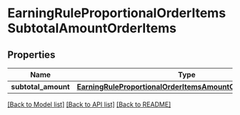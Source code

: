 # EarningRuleProportionalOrderItemsSubtotalAmountOrderItems


## Properties
Name | Type | Description | Notes
------------ | ------------- | ------------- | -------------
**subtotal_amount** | [**EarningRuleProportionalOrderItemsAmountOrderItemsAmount**](EarningRuleProportionalOrderItemsAmountOrderItemsAmount.md) |  | 

[[Back to Model list]](../README.md#documentation-for-models) [[Back to API list]](../README.md#documentation-for-api-endpoints) [[Back to README]](../README.md)


